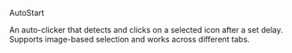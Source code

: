 AutoStart

An auto-clicker that detects and clicks on a selected icon after a set delay. Supports image-based selection and works across different tabs.
